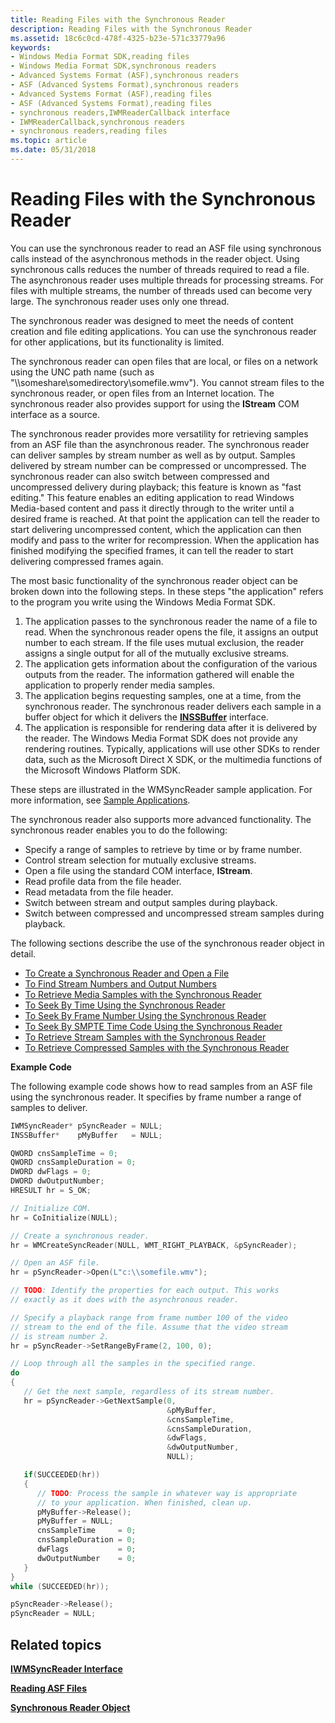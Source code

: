```yaml
---
title: Reading Files with the Synchronous Reader
description: Reading Files with the Synchronous Reader
ms.assetid: 18c6c0cd-478f-4325-b23e-571c33779a96
keywords:
- Windows Media Format SDK,reading files
- Windows Media Format SDK,synchronous readers
- Advanced Systems Format (ASF),synchronous readers
- ASF (Advanced Systems Format),synchronous readers
- Advanced Systems Format (ASF),reading files
- ASF (Advanced Systems Format),reading files
- synchronous readers,IWMReaderCallback interface
- IWMReaderCallback,synchronous readers
- synchronous readers,reading files
ms.topic: article
ms.date: 05/31/2018
---
```


# Reading Files with the Synchronous Reader

You can use the synchronous reader to read an ASF file using synchronous calls instead of the asynchronous methods in the reader object. Using synchronous calls reduces the number of threads required to read a file. The asynchronous reader uses multiple threads for processing streams. For files with multiple streams, the number of threads used can become very large. The synchronous reader uses only one thread.

The synchronous reader was designed to meet the needs of content creation and file editing applications. You can use the synchronous reader for other applications, but its functionality is limited.

The synchronous reader can open files that are local, or files on a network using the UNC path name (such as "\\\\someshare\\somedirectory\\somefile.wmv"). You cannot stream files to the synchronous reader, or open files from an Internet location. The synchronous reader also provides support for using the **IStream** COM interface as a source.

The synchronous reader provides more versatility for retrieving samples from an ASF file than the asynchronous reader. The synchronous reader can deliver samples by stream number as well as by output. Samples delivered by stream number can be compressed or uncompressed. The synchronous reader can also switch between compressed and uncompressed delivery during playback; this feature is known as "fast editing." This feature enables an editing application to read Windows Media-based content and pass it directly through to the writer until a desired frame is reached. At that point the application can tell the reader to start delivering uncompressed content, which the application can then modify and pass to the writer for recompression. When the application has finished modifying the specified frames, it can tell the reader to start delivering compressed frames again.

The most basic functionality of the synchronous reader object can be broken down into the following steps. In these steps "the application" refers to the program you write using the Windows Media Format SDK.

1.  The application passes to the synchronous reader the name of a file to read. When the synchronous reader opens the file, it assigns an output number to each stream. If the file uses mutual exclusion, the reader assigns a single output for all of the mutually exclusive streams.
2.  The application gets information about the configuration of the various outputs from the reader. The information gathered will enable the application to properly render media samples.
3.  The application begins requesting samples, one at a time, from the synchronous reader. The synchronous reader delivers each sample in a buffer object for which it delivers the [**INSSBuffer**](/windows/desktop/api/wmsbuffer/nn-wmsbuffer-inssbuffer) interface.
4.  The application is responsible for rendering data after it is delivered by the reader. The Windows Media Format SDK does not provide any rendering routines. Typically, applications will use other SDKs to render data, such as the Microsoft Direct X SDK, or the multimedia functions of the Microsoft Windows Platform SDK.

These steps are illustrated in the WMSyncReader sample application. For more information, see [Sample Applications](sample-applications.md).

The synchronous reader also supports more advanced functionality. The synchronous reader enables you to do the following:

-   Specify a range of samples to retrieve by time or by frame number.
-   Control stream selection for mutually exclusive streams.
-   Open a file using the standard COM interface, **IStream**.
-   Read profile data from the file header.
-   Read metadata from the file header.
-   Switch between stream and output samples during playback.
-   Switch between compressed and uncompressed stream samples during playback.

The following sections describe the use of the synchronous reader object in detail.

-   [To Create a Synchronous Reader and Open a File](to-create-a-synchronous-reader-and-open-a-file.md)
-   [To Find Stream Numbers and Output Numbers](to-find-stream-numbers-and-output-numbers.md)
-   [To Retrieve Media Samples with the Synchronous Reader](to-retrieve-media-samples-with-the-synchronous-reader.md)
-   [To Seek By Time Using the Synchronous Reader](to-seek-by-time-using-the-synchronous-reader.md)
-   [To Seek By Frame Number Using the Synchronous Reader](to-seek-by-frame-number-using-the-synchronous-reader.md)
-   [To Seek By SMPTE Time Code Using the Synchronous Reader](to-seek-by-smpte-time-code-using-the-synchronous-reader.md)
-   [To Retrieve Stream Samples with the Synchronous Reader](to-retrieve-stream-samples-with-the-synchronous-reader.md)
-   [To Retrieve Compressed Samples with the Synchronous Reader](to-retrieve-compressed-samples-with-the-synchronous-reader.md)

**Example Code**

The following example code shows how to read samples from an ASF file using the synchronous reader. It specifies by frame number a range of samples to deliver.


```C++
IWMSyncReader* pSyncReader = NULL;
INSSBuffer*    pMyBuffer   = NULL;

QWORD cnsSampleTime = 0;
QWORD cnsSampleDuration = 0;
DWORD dwFlags = 0;
DWORD dwOutputNumber;
HRESULT hr = S_OK;

// Initialize COM.
hr = CoInitialize(NULL);

// Create a synchronous reader.
hr = WMCreateSyncReader(NULL, WMT_RIGHT_PLAYBACK, &pSyncReader);

// Open an ASF file.
hr = pSyncReader->Open(L"c:\\somefile.wmv");

// TODO: Identify the properties for each output. This works 
// exactly as it does with the asynchronous reader.

// Specify a playback range from frame number 100 of the video 
// stream to the end of the file. Assume that the video stream 
// is stream number 2.
hr = pSyncReader->SetRangeByFrame(2, 100, 0);

// Loop through all the samples in the specified range.
do
{
   // Get the next sample, regardless of its stream number.
   hr = pSyncReader->GetNextSample(0,
                                   &pMyBuffer,
                                   &cnsSampleTime,
                                   &cnsSampleDuration,
                                   &dwFlags,
                                   &dwOutputNumber,
                                   NULL);

   if(SUCCEEDED(hr))
   {
      // TODO: Process the sample in whatever way is appropriate 
      // to your application. When finished, clean up.
      pMyBuffer->Release();
      pMyBuffer = NULL;
      cnsSampleTime     = 0;
      cnsSampleDuration = 0;
      dwFlags           = 0;
      dwOutputNumber    = 0;
   }
} 
while (SUCCEEDED(hr));

pSyncReader->Release();
pSyncReader = NULL;

```



## Related topics

<dl> <dt>

[**IWMSyncReader Interface**](/windows/desktop/api/wmsdkidl/nn-wmsdkidl-iwmsyncreader)
</dt> <dt>

[**Reading ASF Files**](reading-asf-files.md)
</dt> <dt>

[**Synchronous Reader Object**](synchronous-reader-object.md)
</dt> </dl>

 

 




